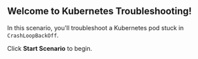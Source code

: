 ## Welcome to Kubernetes Troubleshooting!

In this scenario, you'll troubleshoot a Kubernetes pod stuck in `CrashLoopBackOff`.

Click **Start Scenario** to begin.
